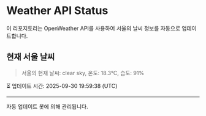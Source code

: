 
# Weather API Status

이 리포지토리는 OpenWeather API를 사용하여 서울의 날씨 정보를 자동으로 업데이트합니다.

## 현재 서울 날씨
> 서울의 현재 날씨: clear sky, 온도: 18.3°C, 습도: 91%

⏳ 업데이트 시간: 2025-09-30 19:59:38 (UTC)

---
자동 업데이트 봇에 의해 관리됩니다.
